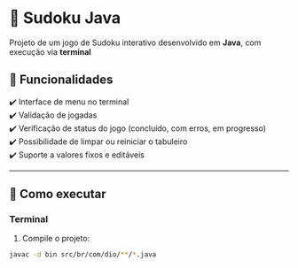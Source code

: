 # 🧩 Sudoku Java

Projeto de um jogo de Sudoku interativo desenvolvido em **Java**, com execução via **terminal** 

## 📌 Funcionalidades

✔️ Interface de menu no terminal  
✔️ Validação de jogadas  
✔️ Verificação de status do jogo (concluído, com erros, em progresso)  
✔️ Possibilidade de limpar ou reiniciar o tabuleiro  
✔️ Suporte a valores fixos e editáveis  


---

## 🚀 Como executar

### Terminal

1. Compile o projeto:

```bash
javac -d bin src/br/com/dio/**/*.java
